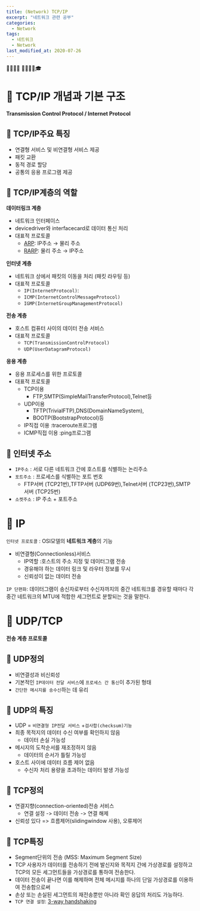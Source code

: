 ```yaml
---
title: (Network) TCP/IP
excerpt: "네트워크 관련 공부"
categories:
  - Network
tags:
  - 네트워크
  - Network
last_modified_at: 2020-07-26
---
```

💼📝🔑⏰ 📙📓📘📒🎓

# 💼 TCP/IP 개념과 기본 구조
**Transmission Control Protocol / Internet Protocol**

## 📝 TCP/IP주요 특징
- 연결형 서비스 및 비연결형 서비스 제공
- 패킷 교환
- 동적 경로 할당
- 공통의 응용 프로그램 제공

## 📝 TCP/IP계층의 역할
**데이터링크 계층**
- 네트워크 인터페이스
- devicedriver와 interfacecard로 데이터 통신 처리
- 대표적 프로토콜
  + <u>ARP</u>: IP주소 → 물리 주소
  + <u>RARP</u>: 물리 주소 → IP주소

**인터넷 계층**
- 네트워크 상에서 패킷의 이동을 처리 (패킷 라우팅 등)
- 대표적 프로토콜
  + `IP(InternetProtocol)`:
  + `ICMP(InternetControlMessageProtocol)`
  + `IGMP(InternetGroupManagementProtocol)`

**전송 계층**
- 호스트 컴퓨터 사이의 데이터 전송 서비스
- 대표적 프로토콜
  + `TCP(TransmissionControlProtocol)`
  + `UDP(UserDatagramProtocol)`

**응용 계층**
- 응용 프로세스를 위한 프로토콜
- 대표적 프로토콜
  + TCP이용
    * FTP,SMTP(SimpleMailTransferProtocol),Telnet등
  + UDP이용
    * TFTP(TrivialFTP),DNS(DomainNameSystem),
    * BOOTP(BootstrapProtocol)등
  + IP직접 이용 :traceroute프로그램
  + ICMP직접 이용 :ping프로그램

## 📝 인터넷 주소
- `IP주소` : 서로 다른 네트워크 간에 호스트를 식별하는 논리주소
- `포트주소` : 프로세스를 식별하는 포트 번호
  + FTP서버 (TCP21번),TFTP서버 (UDP69번),Telnet서버 (TCP23번),SMTP서버 (TCP25번)
- `소켓주소` : IP 주소 + 포트주소


# 💼 IP
`인터넷 프로토콜` : OSI모델의 **네트워크 계층**의 기능
- 비연결형(Connectionless)서비스
  + IP역할 :호스트의 주소 지정 및 데이터그램 전송
  + 경유해야 하는 데이터 링크 및 라우터 정보를 무시
  + 신뢰성이 없는 데이터 전송

`IP 단편화`: 데이터그램이 송신자로부터 수신자까지의 중간 네트워크를 경유할 때마다 각 중간 네트워크의 MTU에 적합한 세그먼트로 분할되는 것을 말한다.


# 💼 UDP/TCP
**전송 계층 프로토콜**

## 📝 UDP정의
- 비연결성과 비신뢰성
- 기본적인 `IP데이터 전달 서비스`에 `프로세스 간 통신`이 추가된 형태
- `간단한 메시지를 송수신`하는 데 유리

## 📝 UDP의 특징
- UDP = `비연결형 IP전달 서비스` +`검사합(checksum)기능`
- 최종 목적지의 데이터 수신 여부를 확인하지 않음
  + 데이터 손실 가능성
- 메시지의 도착순서를 재조정하지 않음
  + 데이터의 순서가 틀릴 가능성
- 호스트 사이에 데이터 흐름 제어 없음
  + 수신자 처리 용량을 초과하는 데이터 발생 가능성

## 📝 TCP정의
- 연결지향(connection-oriented)전송 서비스
  + 연결 설정 -> 데이터 전송 -> 연결 해제
- 신뢰성 있다 => 흐름제어(slidingwindow 사용), 오류제어

## 📝 TCP특징
- Segment단위의 전송 (MSS: Maximum Segment Size)
- TCP 사용자가 데이터를 전송하기 전에 발신지와 목적지 간에 가상경로를 설정하고 TCP의 모든 세그먼트들을 가상경로를 통하여 전송한다.
- 데이터 전송이 끝나면 이를 해제하며 전체 메시지를 하나의 단일 가상경로를 이용하여 전송함으로써 
- 손상 또는 손실된 세그먼트의 재전송뿐만 아니라 확인 응답의 처리도 가능하다.
- `TCP 연결 설정`: <u>3-way handshaking</u>